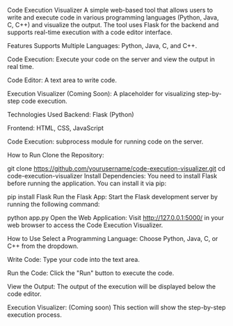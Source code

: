 Code Execution Visualizer
A simple web-based tool that allows users to write and execute code in various programming languages (Python, Java, C, C++) and visualize the output. The tool uses Flask for the backend and supports real-time execution with a code editor interface.

Features
Supports Multiple Languages: Python, Java, C, and C++.

Code Execution: Execute your code on the server and view the output in real time.

Code Editor: A text area to write code.

Execution Visualizer (Coming Soon): A placeholder for visualizing step-by-step code execution.

Technologies Used
Backend: Flask (Python)

Frontend: HTML, CSS, JavaScript

Code Execution: subprocess module for running code on the server.

How to Run
Clone the Repository:

git clone https://github.com/yourusername/code-execution-visualizer.git
cd code-execution-visualizer
Install Dependencies:
You need to install Flask before running the application. You can install it via pip:

pip install Flask
Run the Flask App:
Start the Flask development server by running the following command:

python app.py
Open the Web Application:
Visit http://127.0.0.1:5000/ in your web browser to access the Code Execution Visualizer.

How to Use
Select a Programming Language: Choose Python, Java, C, or C++ from the dropdown.

Write Code: Type your code into the text area.

Run the Code: Click the "Run" button to execute the code.

View the Output: The output of the execution will be displayed below the code editor.

Execution Visualizer: (Coming soon) This section will show the step-by-step execution process.
